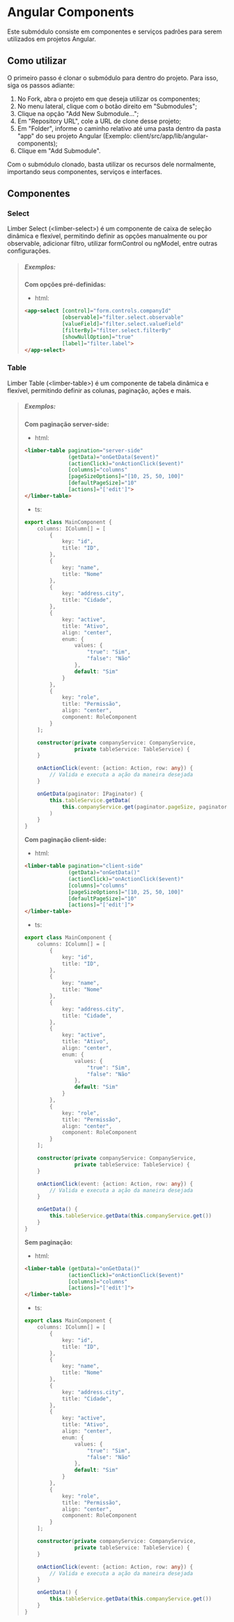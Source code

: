 # Angular Components

Este submódulo consiste em componentes e serviços padrões para serem utilizados em projetos Angular.

## Como utilizar

O primeiro passo é clonar o submódulo para dentro do projeto. Para isso, siga os passos adiante:

1. No Fork, abra o projeto em que deseja utilizar os componentes;
2. No menu lateral, clique com o botão direito em "Submodules";
3. Clique na opção "Add New Submodule...";
4. Em "Repository URL", cole a URL de clone desse projeto;
5. Em "Folder", informe o caminho relativo até uma pasta dentro da pasta "app" do seu projeto Angular (Exemplo: client/src/app/lib/angular-components);
6. Clique em "Add Submodule".

Com o submódulo clonado, basta utilizar os recursos dele normalmente, importando seus componentes, serviços e interfaces.

## Componentes

### Select

Limber Select (\<limber-select\>) é um componente de caixa de seleção dinâmica e flexível, permitindo definir as opções manualmente ou por observable, adicionar filtro, utilizar formControl ou ngModel, entre outras configurações.

> ##### Exemplos:
>
> **Com opções pré-definidas:**
>
> - html:
>
> ```html
> <app-select [control]="form.controls.companyId"
>             [observable]="filter.select.observable"
>             [valueField]="filter.select.valueField"
>             [filterBy]="filter.select.filterBy"
>             [showNullOption]="true"
>             [label]="filter.label">
> </app-select>
> ```

### Table

Limber Table (\<limber-table\>) é um componente de tabela dinâmica e flexível, permitindo definir as colunas, paginação, ações e mais.

> ##### Exemplos:
>
> **Com paginação server-side:**
>
> - html:
>
> ```html
> <limber-table pagination="server-side"
>               (getData)="onGetData($event)"
>               (actionClick)="onActionClick($event)"
>               [columns]="columns"
>               [pageSizeOptions]="[10, 25, 50, 100]"
>               [defaultPageSize]="10"
>               [actions]="['edit']">
> </limber-table>
> ```
>
> - ts:
>
> ```ts
> export class MainComponent {
>     columns: IColumn[] = [
>         {
>             key: "id",
>             title: "ID",
>         },
>         {
>             key: "name",
>             title: "Nome"
>         },
>         {
>             key: "address.city",
>             title: "Cidade",
>         },
>         {
>             key: "active",
>             title: "Ativo",
>             align: "center",
>             enum: {
>                 values: {
>                     "true": "Sim",
>                     "false": "Não"
>                 },
>                 default: "Sim"
>             }
>         },
>         {
>             key: "role",
>             title: "Permissão",
>             align: "center",
>             component: RoleComponent
>         }
>     ];
> 
>     constructor(private companyService: CompanyService,
>                 private tableService: TableService) {
>     }
> 
>     onActionClick(event: {action: Action, row: any}) {
>         // Valida e executa a ação da maneira desejada
>     }
> 
>     onGetData(paginator: IPaginator) {
>         this.tableService.getData(
>             this.companyService.get(paginator.pageSize, paginator.action, paginator.bookmark)
>         )
>     }
> }
> ```
>
> **Com paginação client-side:**
>
> - html:
>
> ```html
> <limber-table pagination="client-side"
>               (getData)="onGetData()"
>               (actionClick)="onActionClick($event)"
>               [columns]="columns"
>               [pageSizeOptions]="[10, 25, 50, 100]"
>               [defaultPageSize]="10"
>               [actions]="['edit']">
> </limber-table>
> ```
>
> - ts:
>
> ```ts
> export class MainComponent {
>     columns: IColumn[] = [
>         {
>             key: "id",
>             title: "ID",
>         },
>         {
>             key: "name",
>             title: "Nome"
>         },
>         {
>             key: "address.city",
>             title: "Cidade",
>         },
>         {
>             key: "active",
>             title: "Ativo",
>             align: "center",
>             enum: {
>                 values: {
>                     "true": "Sim",
>                     "false": "Não"
>                 },
>                 default: "Sim"
>             }
>         },
>         {
>             key: "role",
>             title: "Permissão",
>             align: "center",
>             component: RoleComponent
>         }
>     ];
> 
>     constructor(private companyService: CompanyService,
>                 private tableService: TableService) {
>     }
> 
>     onActionClick(event: {action: Action, row: any}) {
>         // Valida e executa a ação da maneira desejada
>     }
> 
>     onGetData() {
>         this.tableService.getData(this.companyService.get())
>     }
> }
> ```
>
> **Sem paginação:**
>
> - html:
>
> ```html
> <limber-table (getData)="onGetData()"
>               (actionClick)="onActionClick($event)"
>               [columns]="columns"
>               [actions]="['edit']">
> </limber-table>
> ```
>
> - ts:
>
> ```ts
> export class MainComponent {
>     columns: IColumn[] = [
>         {
>             key: "id",
>             title: "ID",
>         },
>         {
>             key: "name",
>             title: "Nome"
>         },
>         {
>             key: "address.city",
>             title: "Cidade",
>         },
>         {
>             key: "active",
>             title: "Ativo",
>             align: "center",
>             enum: {
>                 values: {
>                     "true": "Sim",
>                     "false": "Não"
>                 },
>                 default: "Sim"
>             }
>         },
>         {
>             key: "role",
>             title: "Permissão",
>             align: "center",
>             component: RoleComponent
>         }
>     ];
> 
>     constructor(private companyService: CompanyService,
>                 private tableService: TableService) {
>     }
> 
>     onActionClick(event: {action: Action, row: any}) {
>         // Valida e executa a ação da maneira desejada
>     }
> 
>     onGetData() {
>         this.tableService.getData(this.companyService.get())
>     }
> }
> ```
